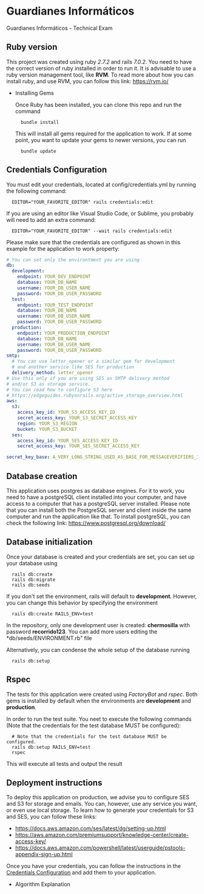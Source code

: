 # Guardianes Informáticos

Guardianes Informáticos - Technical Exam

## Ruby version

  This project was created using ruby *2.7.2* and rails *7.0.2*.
  You need to have the correct version of ruby installed in order to run it.
  It is advisable to use a ruby version management tool, like **RVM**. 
  To read more about how you can install ruby, and use RVM, you can follow this
  link: https://rvm.io/

* Installing Gems

  Once Ruby has been installed, you can clone this repo and run the command

  ```console
    bundle install
  ```

  This will install all gems required for the application to work. If at some
  point, you want to update your gems to newer versions, you can run

  ```console
    bundle update
  ```

## Credentials Configuration

  You must edit your credentials, located at config/credentials.yml by running the following command:
  ```console
    EDITOR="YOUR_FAVORITE_EDITOR" rails credentials:edit 
  ```

  If you are using an editor like Visual Studio Code, or Sublime, you probably will need to add an extra command:
  ```console
    EDITOR="YOUR_FAVORITE_EDITOR" --wait rails credentials:edit
  ```

  Please make sure that the credentials are configured as shown in this example for the 
  application to work property:

  ```yml
  # You can set only the environtment you are using
  db:
    development:
      endpoint: YOUR_DEV_ENDPOINT
      database: YOUR_DB_NAME
      username: YOUR_DB_USER_NAME
      password: YOUR_DB_USER_PASSWORD
    test:
      endpoint: YOUR_TEST_ENDPOINT
      database: YOUR_DB_NAME
      username: YOUR_DB_USER_NAME
      password: YOUR_DB_USER_PASSWORD
    production:
      endpoint: YOUR_PRODUCTION_ENDPOINT
      database: YOUR_DB_NAME
      username: YOUR_DB_USER_NAME
      password: YOUR_DB_USER_PASSWORD
  smtp:
    # You can use letter_opener or a similar gem for development
    # and another service like SES for production
    delivery_method: letter_opener
  # Use this only if you are using SES as SMTP delivery method 
  # and/or S3 as storage service.
  # You can read how to configure S3 here
  # https://edgeguides.rubyonrails.org/active_storage_overview.html
  aws:
    s3: 
      access_key_id: YOUR_S3_ACCESS_KEY_ID
      secret_access_key: YOUR_S3_SECRET_ACCESS_KEY
      region: YOUR_S3_REGION
      bucket: YOUR_S3_BUCKET
    ses:
      access_key_id: YOUR_SES_ACCESS_KEY_ID
      secret_access_key: YOUR_SES_SECRET_ACCESS_KEY

  secret_key_base: A_VERY_LONG_STRING_USED_AS_BASE_FOR_MESSAGEVERIFIERS_IN_RAILS
  ```

## Database creation

  This application uses postgres as database engines. For it to work, you need
  to have a postgreSQL client installed into your computer, and have access
  to a computer that has a postgreSQL server installed. Please note that you can
  install both the PostgreSQL server and client inside the same computer and run
  the application like that. To install postgreSQL, you can check the following link:
  https://www.postgresql.org/download/

## Database initialization

  Once your database is created and your credentials are set, you can set up your database using
  ```console
    rails db:create
    rails db:migrate
    rails db:seeds
  ```

  If you don't set the environment, rails will default to **development**. However, 
  you can change this behavior by specifying the environment
  ```console
    rails db:create RAILS_ENV=test
  ```

  In the repository, only one development user is created: **chermosilla** with
  password **recorrido123**. You can add more users editing the *db/seeds/ENVIRONMENT.rb"
  file

  Alternatively, you can condense the whole setup of the database running
  ```console
    rails db:setup
  ```

## Rspec

  The tests for this application were created using *FactoryBot* and *rspec*. 
  Both gems is installed by default when the environments are **development** and **production**.

  In order to run the test suite. You neet to execute the following commands (Note that the 
  credentials for the test database MUST be configured):

  ```console
    # Note that the credentials for the test database MUST be configured.
    rails db:setup RAILS_ENV=test
    rspec
  ```

This will execute all tests and output the result

## Deployment instructions

  To deploy this application on production, we advise you to configure SES and S3 for storage and emails.
  You can, however, use any service you want, or even use local storage. To learn how to generate your
  credentials for S3 and SES, you can follow these links:
  
  - https://docs.aws.amazon.com/ses/latest/dg/setting-up.html
  - https://aws.amazon.com/premiumsupport/knowledge-center/create-access-key/
  - https://docs.aws.amazon.com/powershell/latest/userguide/pstools-appendix-sign-up.html

  Once you have your credentials, you can follow the instructions in the 
  [Credentials Configuration](#credentials-configuration) and add them to your application. 

* Algorithm Explanation
